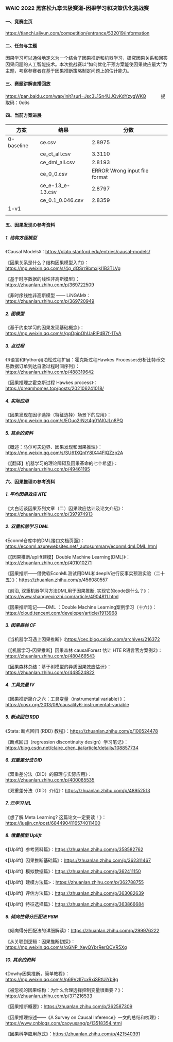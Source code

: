 ### WAIC 2022 黑客松九章云极赛道-因果学习和决策优化挑战赛

#### 一、竞赛主页
https://tianchi.aliyun.com/competition/entrance/532019/information

#### 二、任务与主题

因果学习可以通俗地定义为一个结合了因果推断和机器学习，研究因果关系和回答因果问题的人工智能技术。本次挑战赛以“如何优化干预方案能使因果效应最大”为主题，考察参赛者在基于因果推断策略制定问题上的估计能力。

#### 三、赛题讲解直播回放
https://pan.baidu.com/wap/init?surl=Jsc3L1Sn4UJQvKdYzygWKQ         &emsp;&emsp;&emsp;提取码：0c6s

#### 四、当前方案进展

| 方案      | 结果 | 分数 |
| ----------- | ----------- | ----------- |
| 0-baseline      | ce.csv       | 2.8975 |
|             |   ce_ct_all.csv       | 3.3110 |
|             |    ce_dml_all.csv        | 2.8193 |
|             |    ce_0_0.csv        | ERROR Wrong input file format |
|             |    ce_e-13_e-13.csv     | 2.8797 |
|             |    ce_0.1_0.046.csv         | 2.8359 |
|    1-v1         |             | |
|             |             | |

#### 五、因果发现の参考资料

##### 1. 结构方程模型

《Causal Models》：https://plato.stanford.edu/entries/causal-models/

《因果关系是什么？结构因果模型入门》：https://mp.weixin.qq.com/s/4g_dQSrr9bmxjkl1B3TLVg

《基于时序数据的线性非高斯模型》：https://zhuanlan.zhihu.com/p/369722509

《非时序线性非高斯模型 —— LiNGAM》：https://zhuanlan.zhihu.com/p/369720949

##### 2. 图模型
《基于约束学习的因果发现基础概念》：https://mp.weixin.qq.com/s/gqOpipOhUaRlPdB7f-1TvA

##### 3. 点过程

《R语言和Python用泊松过程扩展：霍克斯过程Hawkes Processes分析比特币交易数据订单到达自激过程时间序列》：https://zhuanlan.zhihu.com/p/488319642

《因果推理之霍克斯过程 Hawkes process》：https://dreamhomes.top/posts/202106241018/

##### 4. 实际应用

《因果发现在因子选择（特征选择）场景下的应用》：https://mp.weixin.qq.com/s/EOuo2rNzt4g01AI0JLn8PQ

##### 5. 其余的资料

《概述：马尔可夫边界、因果发现和因果推理》：https://mp.weixin.qq.com/s/SU61XQnlY8IX44FlQZzp2A

《【翻译】机器学习的理论障碍及因果革命的七个希望》：https://zhuanlan.zhihu.com/p/49461195

#### 六、因果推理の参考资料
##### 1. 平均因果效应 ATE

《大白话谈因果系列文章（二）因果效应估计及论文介绍》：https://zhuanlan.zhihu.com/p/397974913

##### 2. 双重机器学习 DML

《Econml仓库中的DML接口文档页面》：https://econml.azurewebsites.net/_autosummary/econml.dml.DML.html

《【因果推断/uplift建模】Double Machine Learning(DML)》：https://zhuanlan.zhihu.com/p/401010271

《因果推断——借微软EconML测试用DML和deepIV进行反事实预测实验（二十五）》：https://zhuanlan.zhihu.com/p/456080557

《前沿, 双重机器学习方法DML用于因果推断, 实现它的code是什么？》：https://www.shangyexinzhi.com/article/4904811.html

《因果推断笔记——DML ：Double Machine Learning案例学习（十六）》：https://cloud.tencent.com/developer/article/1913968

##### 3. 因果森林 CF

《当机器学习遇上因果推断》:https://cec.blog.caixin.com/archives/216372

《【机器学习-因果推断】因果森林 causalForest 估计 HTE R语言官方案例2》：https://zhuanlan.zhihu.com/p/480466543

《因果森林总结：基于树模型的异质因果效应估计》：https://zhuanlan.zhihu.com/p/448524822

##### 4. 工具变量 IV

《因果推断简介之六：工具变量（instrumental variable）》：https://cosx.org/2013/08/causality6-instrumental-variable

##### 5. 断点回归 RDD

《Stata: 断点回归 (RDD) 教程》：https://zhuanlan.zhihu.com/p/100524478

《断点回归（regression discontinuity design）学习笔记》：https://blog.csdn.net/claire_chen_jia/article/details/108857734

##### 6. 双重差分法 DID

《双重差分法（DID）的原理与实际应用》：https://zhuanlan.zhihu.com/p/400085535

《双重差分法（DID）介绍》：https://zhuanlan.zhihu.com/p/48952513

##### 7. 元学习 ML

《想了解 Meta Learning? 这篇论文一定要读！》：https://juejin.cn/post/6844904116574011400

##### 8. 增量模型 Uplift

《【Uplift】参考资料篇》：https://zhuanlan.zhihu.com/p/358582762

《【Uplift】因果推断基础篇》：https://zhuanlan.zhihu.com/p/362311467

《【Uplift】模拟数据篇》：https://zhuanlan.zhihu.com/p/362411150

《【Uplift】建模方法篇>：https://zhuanlan.zhihu.com/p/362788755

《【Uplift】评估方法篇》：https://zhuanlan.zhihu.com/p/363082639

《【Uplift】特征选择篇》：https://zhuanlan.zhihu.com/p/363866684


##### 9. 倾向性得分匹配法 PSM

《倾向得分匹配法的详细解读》：https://zhuanlan.zhihu.com/p/299976222

《从关联到逻辑：因果推断初探》：https://mp.weixin.qq.com/s/qGNP_XeyQYbrRerQCVR5Xg


##### 10. 其余的资料

《Dowhy因果推断，简单教程》：https://mp.weixin.qq.com/s/p69Vzll7cxRxiSRtUiYb9g

《被忽视的因果结构：为什么合理选择控制变量很重要？》：https://zhuanlan.zhihu.com/p/371216533

《因果推断概要》：https://zhuanlan.zhihu.com/p/362587309

《因果推理综述——《A Survey on Causal Inference》一文的总结和梳理》：https://www.cnblogs.com/caoyusang/p/13518354.html

《因果科学应用范式》：https://zhuanlan.zhihu.com/p/421540391